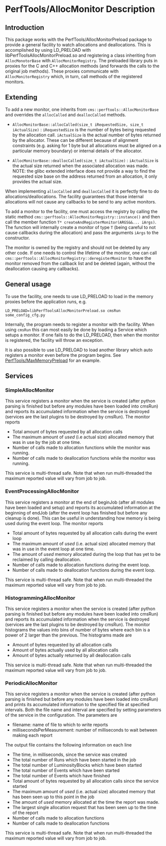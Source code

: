 # PerfTools/AllocMonitor Description

## Introduction

This package works with the PerfTools/AllocMonitorPreload package to provide a general facility to watch allocations and deallocations.
This is accomplished by using LD_PRELOAD with libPerfToolsAllocMonitorPreload.so and registering a class inheriting from `AllocMonotorBase`
with `AllocMonitorRegistry`. The preloaded library puts in proxies for the C and C++ allocation methods (and forwards the calls to the
original job methods). These proxies communicate with `AllocMonitorRegistry` which, in turn, call methods of the registered monitors.

## Extending

To add a new monitor, one inherits from `cms::perftools::AllocMonitorBase` and overrides the `allocCalled` and
`deallocCalled` methods.

- `AllocMonitorBase::allocCalled(size_t iRequestedSize, size_t iActualSize)` : `iRequestedSize` is the number of bytes being requested by the allocation call. `iActualSize` is the actual number of bytes returned by the allocator. These can be different because of alignment constraints (e.g. asking for 1 byte but all allocations must be aligned on a particular memory boundary) or internal details of the allocator.

- `AllocMonitorBase::deallocCalled(size_t iActualSize)` : `iActualSize` is the actual size returned when the associated allocation was made. NOTE: the glibc extended interface does not provide a way to find the requested size base on the address returned from an allocation, it only provides the actual size.

When implementing `allocCalled` and `deallocCalled` it is perfectly fine to do allocations/deallocations. The facility
guarantees that those internal allocations will not cause any callbacks to be send to any active monitors.


To add a monitor to the facility, one must access the registry by calling the static method
`cms::perftools::AllocMonitorRegistry::instance()` and then call the member function
`T* createAndRegisterMonitor(ARGS&&... iArgs)`. The function will internally create a monitor of type `T` (being careful
to not cause callbacks during the allocation) and pass the arguments `iArgs` to the constructor.

The monitor is owned by the registry and should not be deleted by any other code. If one needs to control the lifetime
of the monitor, one can call `cms::perftools::AllocMonitorRegistry::deregisterMonitor` to have the monitor removed from
the callback list and be deleted (again, without the deallocation causing any callbacks).

## General usage

To use the facility, one needs to use LD_PRELOAD to load in the memory proxies before the application runs, e.g.
```
LD_PRELOAD=libPerfToolsAllocMonitorPreload.so cmsRun some_config_cfg.py
```

Internally, the program needs to register a monitor with the facility. When using `cmsRun` this can most easily be done
by loading a Service which setups a monitor. If one fails to do the LD_PRELOAD, then when the monitor is registered, the
facility will throw an exception.

It is also possible to use LD_PRELOAD to load another library which auto registers a monitor even before the program
begins. See [PerfTools/MaxMemoryPreload](../MaxMemoryPreload/README.md) for an example.

## Services

### SimpleAllocMonitor
This service registers a monitor when the service is created (after python parsing is finished but before any modules
have been loaded into cmsRun) and reports its accumulated information when the service is destroyed (services are the
last plugins to be destroyed by cmsRun). The monitor reports
- Total amount of bytes requested by all allocation calls
- The maximum amount of _used_ (i.e actual size) allocated memory that was in use by the job at one time.
- Number of calls made to allocation functions while the monitor was running.
- Number of calls made to deallocation functions while the monitor was running.

This service is multi-thread safe. Note that when run multi-threaded the maximum reported value will vary from job to job.


### EventProcessingAllocMonitor
This service registers a monitor at the end of beginJob (after all modules have been loaded and setup) and reports its accumulated information at the beginning of endJob (after the event loop has finished but before any cleanup is done). This can be useful in understanding how memory is being used during the event loop. The monitor reports
- Total amount of bytes requested by all allocation calls during the event loop
- The maximum amount of _used_ (i.e. actual size) allocated memory that was in use in the event loop at one time.
- The amount of _used_ memory allocated during the loop that has yet to be reclaimed by calling deallocation.
- Number of calls made to allocation functions during the event loop.
- Number of calls made to deallocation functions during the event loop.

This service is multi-thread safe. Note that when run multi-threaded the maximum reported value will vary from job to job.

### HistogrammingAllocMonitor
This service registers a monitor when the service is created (after python parsing is finished but before any modules
have been loaded into cmsRun) and reports its accumulated information when the service is destroyed (services are the
last plugins to be destroyed by cmsRun). The monitor histograms the values into bins of number of bytes where each
bin is a power of 2 larger than the previous. The histograms made are
- Amount of bytes requested by all allocation calls
- Amount of bytes actually used by all allocation calls
- Amount of bytes actually returned by all deallocation calls

This service is multi-thread safe. Note that when run multi-threaded the maximum reported value will vary from job to job.

### PeriodicAllocMonitor
This service registers a monitor when the service is created (after python parsing is finished but before any modules
have been loaded into cmsRun) and prints its accumulated information to the specified file at specified intervals. Both
the file name and  interval are specified by setting parameters of the service in the configuration. The parameters are
- filename: name of file to which to write reports
- millisecondsPerMeasurement: number of milliseconds to wait between making each report

The output file contains the following information on each line
- The time, in milliseconds, since the service was created
- The total number of Runs which have been started in the job
- The total number of LuminosityBlocks which have been started
- The total number of Events which have been started
- The total number of Events which have finished
- Total amount of bytes requested by all allocation calls since the service started
- The maximum amount of _used_ (i.e. actual size) allocated memory that has been seen up to this point in the job
- The amount of _used_ memory allocated at the time the report was made.
- The largest single allocation request that has been seen up to the time of the report
- Number of calls made to allocation functions
- Number of calls made to deallocation functions

This service is multi-thread safe. Note that when run multi-threaded the maximum reported value will vary from job to job.
